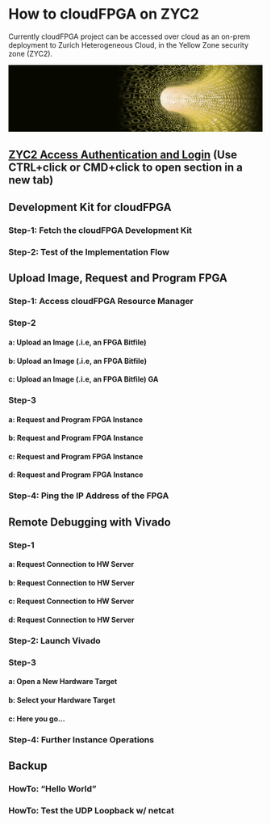 

# How to cloudFPGA on ZYC2

Currently cloudFPGA project can be accessed over cloud as an on-prem deployment to Zurich Heterogeneous Cloud, in the Yellow Zone security zone (ZYC2).

![image](images/image2.png)
## [ZYC2 Access Authentication and Login](ZYC2_Access_Authentication_and_Login.md) (Use CTRL+click or CMD+click to open section in a new tab)

## Development Kit for cloudFPGA

### Step-1: Fetch the cloudFPGA Development Kit

### Step-2: Test of the Implementation Flow

## Upload Image, Request and Program FPGA

### Step-1: Access cloudFPGA Resource Manager 

### Step-2

#### a: Upload an Image (.i.e, an FPGA Bitfile)

#### b: Upload an Image (.i.e, an FPGA Bitfile)

#### c: Upload an Image (.i.e, an FPGA Bitfile) GA

### Step-3

#### a: Request and Program FPGA Instance

#### b: Request and Program FPGA Instance  

#### c: Request and Program FPGA Instance  

#### d: Request and Program FPGA Instance  


### Step-4: Ping the IP Address of the FPGA

## Remote Debugging with Vivado

### Step-1

#### a: Request Connection to HW Server

#### b: Request Connection to HW Server

#### c: Request Connection to HW Server

#### d: Request Connection to HW Server

### Step-2: Launch Vivado

### Step-3

#### a: Open a New Hardware Target

#### b: Select your Hardware Target

#### c: Here you go...

### Step-4: Further Instance Operations


## Backup

### HowTo: “Hello World”

### HowTo: Test the UDP Loopback w/ netcat
